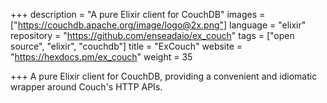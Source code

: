 +++
description = "A pure Elixir client for CouchDB"
images = ["https://couchdb.apache.org/image/logo@2x.png"]
language = "elixir"
repository = "https://github.com/enseadaio/ex_couch"
tags = ["open source", "elixir", "couchdb"]
title = "ExCouch"
website = "https://hexdocs.pm/ex_couch"
weight = 35

+++
A pure Elixir client for CouchDB, providing a convenient and idiomatic wrapper around Couch's HTTP APIs.
